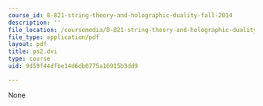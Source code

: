 ```yaml
---
course_id: 8-821-string-theory-and-holographic-duality-fall-2014
description: ''
file_location: /coursemedia/8-821-string-theory-and-holographic-duality-fall-2014/9d59f44dfbe14d6db8775a16915b3dd9_MIT8_821F14_pset2.pdf
file_type: application/pdf
layout: pdf
title: ps2.dvi
type: course
uid: 9d59f44dfbe14d6db8775a16915b3dd9

---
```

None